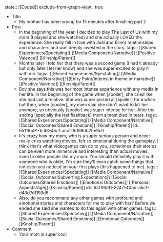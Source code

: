 state:: [[Coded]]
exclude-from-graph-view:: true

- Title
	- My mother has been crying for 15 minutes after finishing part 2
- Post
	- In the beginning of the year, I decided to play The Last of Us with my mom (I played and she watched) and she actually LOVED the experience. She really fell in love with Joel and Ellie's relationships and characters and was deeply invested in the story.
	  tags:: [[Shared Experiences/Spectating]] [[Media Component/Narrative]] [[Positive Valence]] [[Kinship/Parent]]
	- Months later I told her that there was a second game (I had it already but only later I let her know) and she was super excited to play it with me.
	  tags:: [[Shared Experiences/Spectating]] [[Media Component/Narrative]] [[Entry Point/Interest in theme or narrative]] [[Positive Valence]] [[Kinship/Parent]]
	- Boy she says this was her most intense experience with any media in her life. In the beginning of the game when [spoiler], she cried like she had lost a relative. She was super pissed at [spoiler] for a while but then, when [spoiler], my mom said she didn't want to kill her anymore, so obviously [spoiler] was super intense for her. After the ending (specially the last flashback) mom almost died in tears.
	  tags:: [[Shared Experiences/Spectating]] [[Media Component/Narrative]] [[Social Outcomes/Shared Emotions]] [[Kinship/Parent]]
	  id:: 65119b91-1c63-4ecf-accf-9099db25e9c0
	- It's crazy how my mom, who is a super serious person and never really cries watching movies, felt so emotional during the gameplay. I think that's what videogames can do to you, sometimes their stories can be even more immersive and interesting than actual movies, even to older people like my mom. You should definitely play it with someone who is older, I'm sure they'll even catch some things that not even you noticed on your first plays (this happened to me).
	  tags:: [[Shared Experiences/Spectating]] [[Media Component/Narrative]] [[Social Outcomes/Subverting Expectations]] [[Social Outcomes/Shared Emotions]] [[Emotional Outcomes]] [[Personal Aspects/Age]] [[Kinship/Parent]]
	  id:: 65119b91-2247-40ad-a5c1-d43d7df190d6
	- Also, do you recommend any other games with profound and emotional stories and characters for me to play with her? Before we ended she said she wanted to do this again with other games.
	  tags:: [[Shared Experiences/Spectating]] [[Media Component/Narrative]] [[Social Outcomes/Shared Emotions]] [[Emotional Outcomes]] [[Kinship/Parent]]
- Comment
	- Your mom is super cool